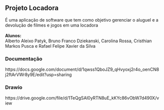 <h2>Projeto Locadora</h2>
É uma aplicação de software que tem como objetivo gerenciar o aluguel e a devolução de filmes e jogos em uma locadora</b>
<br><br>
<b>Alunos:</b>
<br>
Alberto Aleixo Patyk, Bruno Franco Dziekanski, Carolina Rossa, Cristhian Markos Pusca e Rafael Felipe Xavier da Silva
<h3>Documentação</h3>
https://docs.google.com/document/d/1qwss1QboJZ9_qHvyoxj2r4o_oenCN8j2ftArVWr8y9E/edit?usp=sharing
<h3>Drawio</h3>
https://drive.google.com/file/d/1TeQgSAl0yRTN8uE_kKYc86vObW7d490X/view
